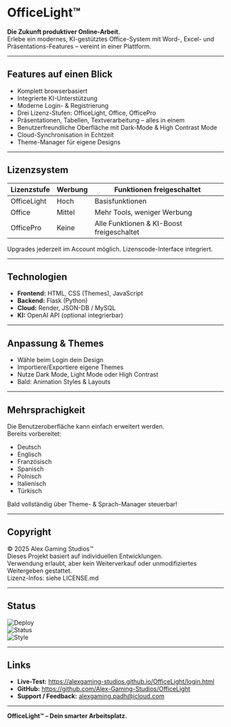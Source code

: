# OfficeLight™

**Die Zukunft produktiver Online-Arbeit.**  
Erlebe ein modernes, KI-gestütztes Office-System mit Word-, Excel- und Präsentations-Features – vereint in einer Plattform.

---

## Features auf einen Blick

- Komplett browserbasiert  
- Integrierte KI-Unterstützung  
- Moderne Login- & Registrierung  
- Drei Lizenz-Stufen: OfficeLight, Office, OfficePro  
- Präsentationen, Tabellen, Textverarbeitung – alles in einem  
- Benutzerfreundliche Oberfläche mit Dark-Mode & High Contrast Mode  
- Cloud-Synchronisation in Echtzeit  
- Theme-Manager für eigene Designs  

---

## Lizenzsystem

| Lizenzstufe  | Werbung     | Funktionen freigeschaltet             |
|--------------|-------------|---------------------------------------|
| OfficeLight  | Hoch        | Basisfunktionen                       |
| Office       | Mittel      | Mehr Tools, weniger Werbung           |
| OfficePro    | Keine       | Alle Funktionen & KI-Boost freigeschaltet |

Upgrades jederzeit im Account möglich. Lizenscode-Interface integriert.

---

## Technologien

- **Frontend:** HTML, CSS (Themes), JavaScript  
- **Backend:** Flask (Python)  
- **Cloud:** Render, JSON-DB / MySQL  
- **KI:** OpenAI API (optional integrierbar)  

---

## Anpassung & Themes

- Wähle beim Login dein Design  
- Importiere/Exportiere eigene Themes  
- Nutze Dark Mode, Light Mode oder High Contrast  
- Bald: Animation Styles & Layouts  

---

## Mehrsprachigkeit

Die Benutzeroberfläche kann einfach erweitert werden.  
Bereits vorbereitet:

- Deutsch  
- Englisch  
- Französisch  
- Spanisch  
- Polnisch  
- Italienisch  
- Türkisch  

Bald vollständig über Theme- & Sprach-Manager steuerbar!

---

## Copyright

© 2025 Alex Gaming Studios™  
Dieses Projekt basiert auf individuellen Entwicklungen.  
Verwendung erlaubt, aber kein Weiterverkauf oder unmodifiziertes Weitergeben gestattet.  
Lizenz-Infos: siehe LICENSE.md  

---

## Status

![Deploy](https://img.shields.io/badge/Deploy-Live-brightgreen)  
![Status](https://img.shields.io/badge/Status-Beta-blue)  
![Style](https://img.shields.io/badge/Design-Futuristisch-9cf)  

---

## Links

- **Live-Test:** https://alexgaming-studios.github.io/OfficeLight/login.html
- **GitHub:** https://github.com/Alex-Gaming-Studios/OfficeLight  
- **Support / Feedback:** alexgaming.padh@icloud.com  

---

**OfficeLight™ – Dein smarter Arbeitsplatz.**